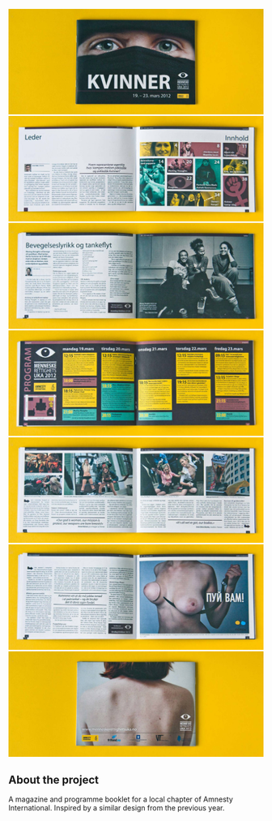 <!-- vim: set ft=markdown spl=en spell :-->

![front cover](amnesty_01.jpg)
![leader and toc](amnesty_02.jpg)
![interview](amnesty_06.jpg)
![schedule](amnesty_07.jpg)
![pussy riot 1](amnesty_04.jpg)
![pussy riot 2](amnesty_05.jpg)
![back cover](amnesty_09.jpg)

## About the project

A magazine and programme booklet for a local chapter of Amnesty International.
Inspired by a similar design from the previous year.
